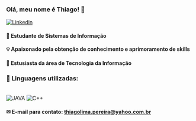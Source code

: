 ### Olá, meu nome é Thiago! 👋   
[![Linkedin](https://img.shields.io/badge/LinkedIn-0077B5?style=for-the-badge&logo=linkedin&logoColor=white)](https://www.linkedin.com/in/thiago-lima-pereira)
#### 🔭 Estudante de Sistemas de Informação
#### 💡 Apaixonado pela obtenção de conhecimento e aprimoramento de skills
#### 💫 Estusiasta da área de Tecnologia da Informação 
### 📌 Linguagens utilizadas:
<div style="display: inline block"><br/>
  <img align="center" alt="JAVA" src="https://img.shields.io/badge/Java-ED8B00?style=for-the-badge&logo=openjdk&logoColor=white" />
  <img align="center" alt="C++" src="https://img.shields.io/badge/C%2B%2B-00599C?style=for-the-badge&logo=c%2B%2B&logoColor=white" />
</div>

#### ✉ E-mail para contato: thiagolima.pereira@yahoo.com.br



